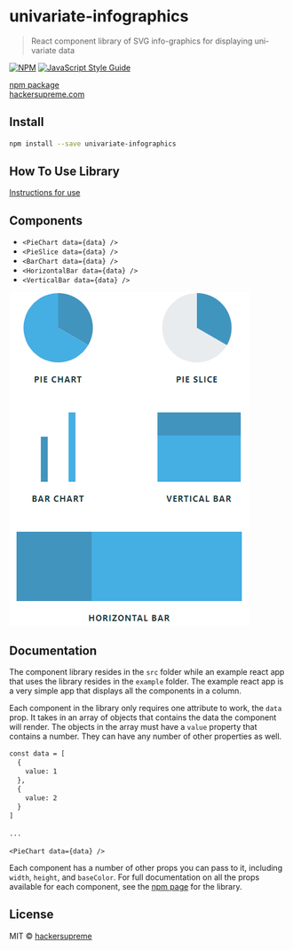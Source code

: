 # univariate-infographics

> React component library of SVG info-graphics for displaying uni-variate data

[![NPM](https://img.shields.io/npm/v/univariate-infographics.svg)](https://www.npmjs.com/package/univariate-infographics) [![JavaScript Style Guide](https://img.shields.io/badge/code_style-standard-brightgreen.svg)](https://standardjs.com)

[npm package](https://www.npmjs.com/package/univariate-infographics)
<br />
[hackersupreme.com](http://hackersupreme.com)

## Install

```bash
npm install --save univariate-infographics
```

## How To Use Library

[Instructions for use](https://www.npmjs.com/package/univariate-infographics)

## Components

- `<PieChart data={data} />`
- `<PieSlice data={data} />`
- `<BarChart data={data} />`
- `<HorizontalBar data={data} />`
- `<VerticalBar data={data} />`

![All Components](/screenshots/AllComponents.PNG)

## Documentation

The component library resides in the `src` folder while an example react app that uses the library resides in the `example` folder. The example react app is a very simple app that displays all the components in a column.

Each component in the library only requires one attribute to work, the `data` prop. It takes in an array of objects that contains the data the component will render. The objects in the array must have a `value` property that contains a number. They can have any number of other properties as well.

```
const data = [
  {
    value: 1
  },
  {
    value: 2
  }
]

...

<PieChart data={data} />
```

Each component has a number of other props you can pass to it, including `width`, `height`, and `baseColor`. For full documentation on all the props available for each component, see the [npm page](https://www.npmjs.com/package/univariate-infographics) for the library.



## License

MIT © [hackersupreme](https://github.com/hackersupreme)
